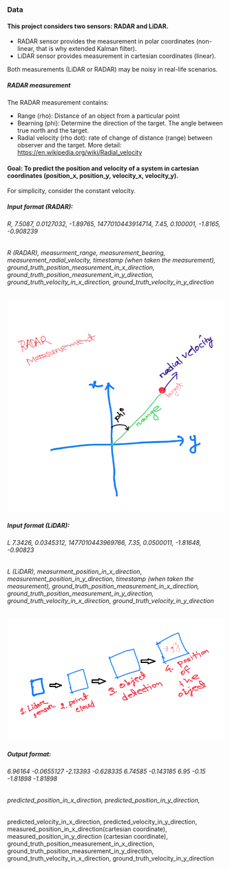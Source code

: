 ### Data
#### This project considers two sensors: RADAR and LiDAR. 
- RADAR sensor provides the measurement in polar coordinates (non-linear, that is why extended Kalman filter). 
- LiDAR sensor provides measurement in cartesian coordinates (linear). 

Both measurements (LiDAR or RADAR) may be noisy in real-life scenarios. 

##### RADAR measurement 
The RADAR measurement contains:
- Range (rho): Distance of an object from a particular point
- Bearning (phi): Determine the direction of the target. The angle between true north and the target.  
- Radial velocity (rho dot): rate of change of distance (range) between observer and the target. More detail: https://en.wikipedia.org/wiki/Radial_velocity  

#### Goal: To predict the position and velocity of a system in cartesian coordinates (position_x, position_y, velocity_x, velocity_y).
For simplicity, consider the constant velocity. 

##### Input format (RADAR): 
###### R, 7.5087, 0.0127032,	-1.89765,	1477010443914714,	7.45,	0.100001,	-1.8165,	-0.908239
	
###### R (RADAR), measurment_range, measurement_bearing, measurement_radial_velocity, timestamp (when taken the measurement),  ground_truth_position_measurement_in_x_direction, ground_truth_position_measurement_in_y_direction, ground_truth_velocity_in_x_direction, ground_truth_velocity_in_y_direction
![Alt text](media_file\visualization\radar_meas.png?raw=true "RADAR measurement")


##### Input format (LiDAR):
###### L	7.3426,	0.0345312,	1477010443969766,	7.35,	0.0500011,	-1.81648,	-0.90823
###### L (LiDAR), measurment_position_in_x_direction, measurement_position_in_y_direction, timestamp (when taken the measurement),  ground_truth_position_measurement_in_x_direction, ground_truth_position_measurement_in_y_direction, ground_truth_velocity_in_x_direction, ground_truth_velocity_in_y_direction
![Alt text](media_file\visualization\lidar_meas.png?raw=true "LiDAR measurement")
##### Output format: 
###### 6.96164	-0.0655127	-2.13393	-0.628335	6.74585	-0.143185	6.95	-0.15	-1.81898	-1.81898
###### predicted_position_in_x_direction, predicted_position_in_y_direction,
predicted_velocity_in_x_direction, predicted_velocity_in_y_direction,  
measured_position_in_x_direction(cartesian coordinate), measured_position_in_y_direction (cartesian coordinate), ground_truth_position_measurement_in_x_direction, ground_truth_position_measurement_in_y_direction, ground_truth_velocity_in_x_direction, ground_truth_velocity_in_y_direction
